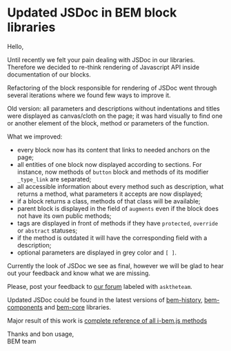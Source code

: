 # Updated JSDoc in BEM block libraries

Hello, 

Until recently we felt your pain dealing with JSDoc in our libraries. Therefore we decided to re-think  rendering of Javascript API inside documentation of our blocks.

Refactoring of the block responsible for rendering of JSDoc went through several iterations where we found few ways to improve it. 

Old version: all parameters and descriptions without indentations and titles were displayed as canvas/cloth on the page; it was hard visually to find one or another element of the block, method or parameters of the function.

What we improved:
- every block now has its content that links to needed anchors on the page;
- all entities of one block now displayed according to sections. For instance, now methods of `button` block and methods of its modifier `_type_link` are separated;
- all accessible information about every method such as description, what returns a method,  what parameters it accepts are now displayed;
- if a block returns a class, methods of that class will be available;
- parent block is displayed in the field of `augments` even if the block does not have its own public methods;
- tags are displayed in front of methods if they have `protected`, `override ` or `abstract` statuses;
- if the method is outdated it will have the corresponding field with a description;
- optional parameters are displayed in grey color and `[ ]`.

Currently the look of JSDoc we see as final, however we will be glad to hear out your feedback and know what we are missing.

Please, post your feedback to [our forum](https://en.bem.info/forum/?labels=asktheteam) labeled with `asktheteam`.

Updated JSDoc could be found in the latest versions of [bem-history](https://en.bem.info/libs/bem-history/), [bem-components](https://en.bem.info/libs/bem-components/) and [bem-core](https://en.bem.info/libs/bem-core/) libraries.

Major result of this work is [complete reference of all i-bem.js methods](https://en.bem.info/libs/bem-core/current/desktop/i-bem/jsdoc/)

Thanks and bon usage,<br>
BEM team
